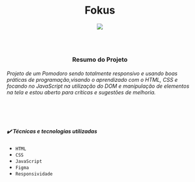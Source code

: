 <h1 align="center"> Fokus </h1>
<p align="center">
<img loading="lazy" src="http://img.shields.io/static/v1?label=STATUS&message=%20CONCLUIDO&color=GREEN&style=for-the-badge"/>
</p>
<br>
<br>
<h3 align="center">Resumo do Projeto</h3>
<h6>Projeto de um Pomodoro sendo totalmente responsivo e usando boas práticas de programação,visando o aprendizado com o HTML, CSS e focando no JavaScript na utilização do DOM e manipulação de elementos na tela e estou aberto para críticas e sugestões de melhoria.</h6>
<br>
<br>
<h5>✔️ Técnicas e tecnologias utilizadas</h5>

- ``HTML``
- ``CSS``
- ``JavaScript``
- ``Figma``
- ``Responsividade``
<br>

